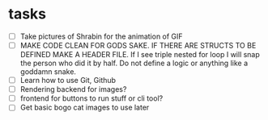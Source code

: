 # tasks

- [ ] Take pictures of Shrabin for the animation of GIF
- [ ] MAKE CODE CLEAN FOR GODS SAKE. IF THERE ARE STRUCTS TO BE DEFINED MAKE A HEADER FILE. If I see triple nested for loop I will snap the person who did it by half. Do not define a logic or anything like a goddamn snake.
- [ ] Learn how to use Git, Github
- [ ] Rendering backend for images?
- [ ] frontend for buttons to run stuff or cli tool?
- [ ] Get basic bogo cat images to use later
